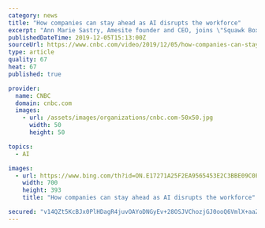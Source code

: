 ```yaml
---
category: news
title: "How companies can stay ahead as AI disrupts the workforce"
excerpt: "Ann Marie Sastry, Amesite founder and CEO, joins \"Squawk Box\" to discuss how AI is disrupting the workforce and how investing in learning can help companies keep up."
publishedDateTime: 2019-12-05T15:13:00Z
sourceUrl: https://www.cnbc.com/video/2019/12/05/how-companies-can-stay-ahead-as-ai-disrupts-the-workforce.html
type: article
quality: 67
heat: 67
published: true

provider:
  name: CNBC
  domain: cnbc.com
  images:
    - url: /assets/images/organizations/cnbc.com-50x50.jpg
      width: 50
      height: 50

topics:
  - AI

images:
  - url: https://www.bing.com/th?id=ON.E17271A25F2EA9565453E2C3BBE09C0F
    width: 700
    height: 393
    title: "How companies can stay ahead as AI disrupts the workforce"

secured: "v14QZt5KcBJx0PlHDagR4juvOAYoDNGyEv+28OSJVChozjGJ0ooQ6VmlX+aaZALJzU9GGTybDwPOOvoM8eomwF4f7Pc44ZoY2ULhzAKPrG8p7SpuBBjE5vdtDclyAm2/wv9DCWu+El9ozyvx5/ZvHplZEUdKUu+mxIY1oF9X7C7ktWzPhxh2HTrmyeiXuwOJLS1/o4TXJgv6dm5WgIiZ1Y1jbq05HZE3Rt/n1cxC05I0YneGvTQ7Zbb+ef0kHUsmAS19fIjbyoA6R0hSls4Ovg==;UhPMVGllTnvWoRZgTnquQg=="
---
```


